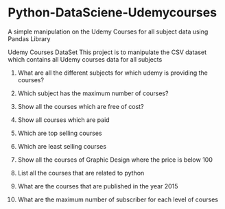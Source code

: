 # Python-DataSciene-Udemycourses
A simple manipulation on the Udemy Courses for all subject data using Pandas Library

Udemy Courses DataSet
This project is to manipulate the CSV dataset which contains all Udemy courses data for all subjects

1. What are all the different subjects for which udemy is providing the courses?

2. Which subject has the maximum number of courses?

3. Show all the courses which are free of cost?

4. Show all courses which are paid

5. Which are top selling courses

6. Which are least selling courses

7. Show all the courses of Graphic Design where the price is below 100

8. List all the courses that are related to python

9. What are the courses that are published in the year 2015

10. What are the maximum number of subscriber for each level of courses
